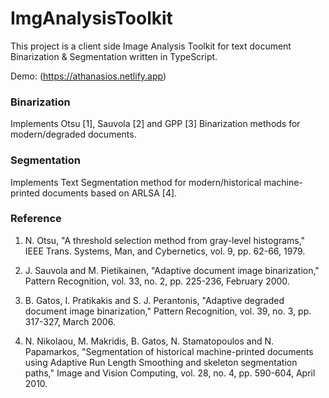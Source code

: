 # ImgAnalysisToolkit

This project is a client side Image Analysis Toolkit for text document Binarization & Segmentation written in TypeScript. 

Demo: (https://athanasios.netlify.app)

### Binarization

Implements Otsu [1], Sauvola [2] and GPP [3] Binarization methods for modern/degraded documents.

### Segmentation

Implements Text Segmentation method for modern/historical machine-printed documents based on ARLSA [4]. 

### Reference

1. N. Otsu, "A threshold selection method from gray-level histograms," IEEE Trans. Systems, Man, and Cybernetics, vol. 9, pp. 62-66,           1979.

2. J. Sauvola and M. Pietikainen, "Adaptive document image binarization," Pattern Recognition, vol. 33, no. 2, pp. 225-236, February           2000.

3. B. Gatos, I. Pratikakis and S. J. Perantonis, "Adaptive degraded document image binarization," Pattern Recognition, vol. 39, no. 3,         pp. 317-327, March 2006.

4. N. Nikolaou, M. Makridis, B. Gatos, N. Stamatopoulos and N. Papamarkos, "Segmentation of historical machine-printed documents using         Adaptive Run Length Smoothing and skeleton segmentation paths," Image and Vision Computing, vol. 28, no. 4, pp. 590-604, April 2010.

